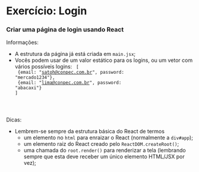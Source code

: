# Exercício: Login
### Criar uma página de login usando React

Informações:
- A estrutura da página já está criada em <code>main.jsx</code>;
- Vocês podem usar de um valor estático para os logins, ou um vetor com vários possíveis logins: <code>
    [<br>
        {email: "satoh@conpec.com.br", password: "mercado1234"},<br>
        {email: "lima@conpec.com.br", password: "abacaxi"}
    <br>]
</code>

Dicas:
- Lembrem-se sempre da estrutura básica do React de termos
    - um elemento no <code>html</code> para enraizar o React (normalmente a <code>div#app</code>);
    - um elemento raiz do React creado pelo <code>ReactDOM.createRoot()</code>;
    - uma chamada do <code>root.render()</code> para renderizar a tela (lembrando sempre que esta deve receber um único elemento HTML/JSX por vez);